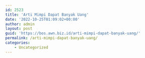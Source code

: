 ```yaml
---
id: 2523
title: 'Arti Mimpi Dapat Banyak Uang'
date: '2022-10-25T01:09:02+00:00'
author: admin
layout: post
guid: 'https://bos.awn.biz.id/arti-mimpi-dapat-banyak-uang/'
permalink: /arti-mimpi-dapat-banyak-uang/
categories:
    - Uncategorized
---
```


